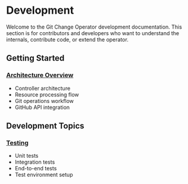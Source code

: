# Development

Welcome to the Git Change Operator development documentation. This section is for contributors and developers who want to understand the internals, contribute code, or extend the operator.

## Getting Started

### [Architecture Overview](architecture.md)

- Controller architecture
- Resource processing flow
- Git operations workflow
- GitHub API integration

## Development Topics

### [Testing](testing.md)

- Unit tests
- Integration tests
- End-to-end tests
- Test environment setup

